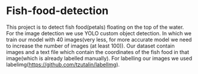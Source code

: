 # Fish-food-detection
 This project is to detect fish food(petals) floating on the top of the water. For the image detection we use YOLO custom object detection. In which we train our model with 40 images(very less, for more accurate model we need to increase the number of images (at least 100)). Our dataset contain images and a text file which contain the coordinates of the fish food in that image(which is already labelled manually). For labelling our images we used labelimg(https://github.com/tzutalin/labelImg).
